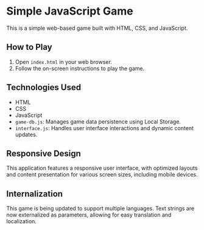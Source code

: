 # Simple JavaScript Game

This is a simple web-based game built with HTML, CSS, and JavaScript.

## How to Play

1. Open `index.html` in your web browser.
2. Follow the on-screen instructions to play the game.

## Technologies Used

- HTML
- CSS
- JavaScript
- `game-db.js`: Manages game data persistence using Local Storage.
- `interface.js`: Handles user interface interactions and dynamic content updates.

## Responsive Design

This application features a responsive user interface, with optimized layouts and content presentation for various screen sizes, including mobile devices.

## Internalization

This game is being updated to support multiple languages. Text strings are now externalized as parameters, allowing for easy translation and localization.
